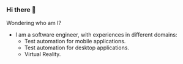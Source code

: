 ### Hi there 👋

Wondering who am I?
- I am a software engineer, with experiences in different domains:
  - Test automation for mobile applications.
  - Test automation for desktop applications.
  - Virtual Reality.

<!--
**shady-abdelaal/shady-abdelaal** is a ✨ _special_ ✨ repository because its `README.md` (this file) appears on your GitHub profile.



- 🔭 I’m a software engineer, 
- 🌱 I’m currently learning ...
- 👯 I’m looking to collaborate on ...
- 🤔 I’m looking for help with ...
- 💬 Ask me about ...
- 📫 How to reach me: ...
- 😄 Pronouns: ...
- ⚡ Fun fact: ...
-->
